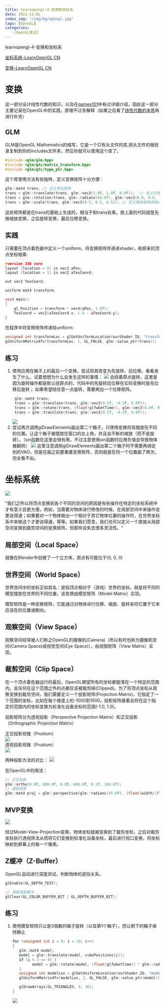 ```yaml
---
title: learnopengl-4-变换和坐标系
date: 2022-11-02
index_img: "/img/bg/opengl.jpg"
tags: [OpenGL]
categories: 
   -[OpenGL笔记]
---
```


learnopengl-4-变换和坐标系
<!-- more -->

[坐标系统-LearnOpenGL CN](https://learnopengl-cn.github.io/01%20Getting%20started/08%20Coordinate%20Systems/)

[变换-LearnOpenGL CN](https://learnopengl-cn.github.io/01%20Getting%20started/07%20Transformations/)

# 变换

这一部分设计线性代数的知识，以及在[games101](Games101-2-变换.md)中有过详细介绍，因此这一部分主要记录在OpenGL中的实践，原理不过多解释（如果之后看了[线性代数的本质](https://www.bilibili.com/video/BV1ys411472E/?spm_id_from=333.999.0.0)再进行补充）

## GLM

GLM是OpenGL Mathematics的缩写，它是一个只有头文件的库,把头文件的根目录复制到你的includes文件夹，然后你就可以使用这个库了。

```C++
#include <glm/glm.hpp>
#include <glm/gtc/matrix_transform.hpp>
#include <glm/gtc/type_ptr.hpp>
```
这个库使用方法有些独特，定义变换矩阵十分方便：
```C++
glm::mat4 trans; // 定义单位矩阵
trans = glm::translate(trans, glm::vec3(1.0f, 1.0f, 0.0f));  // 定义位移矩阵调用tranlate函数，参数是位移向量
trans = glm::rotation(trans, glm::radians(90.0f), glm::vec3(0.0, 0.0, 1.0)); // 定义旋转矩阵调用rotation函数，参数是旋转角度和旋转轴
trans = glm::scale(trans, glm::vec3(0.5, 0.5, 0.5)); // 定义缩放矩阵调用scale函数，参数是x,y,z方向上的缩放值
```

这些矩阵都是在trans的基础上生成的，相当于和trans右乘，按上面的代码就是先做缩放变换，之后旋转变换，最后位移变换。

## 实践

只需要在顶点着色器中定义一个uniform，将变换矩阵传递进shader，和原来的顶点坐标相乘:
```C++
#version 330 core
layout (location = 0) in vec3 aPos;
layout (location = 1) in vec2 aTexCoord;

out vec2 TexCoord;

uniform mat4 transform;

void main()
{
    gl_Position = transform * vec4(aPos, 1.0f);
    TexCoord = vec2(aTexCoord.x, 1.0 - aTexCoord.y);
}
```
在程序中将变换矩阵传递给uniform:
```C++
unsigned int transformLoc = glGetUniformLocation(ourShader.ID, "transform");
glUniformMatrix4fv(transformLoc, 1, GL_FALSE, glm::value_ptr(trans));
```
## 练习

1. 使用应用在箱子上的最后一个变换，尝试将其改变为先旋转，后位移。看看发生了什么，试着想想为什么会发生这样的事情：
   ![](/article_img/2022-11-02-15-31-22.png)
   会绕着原点旋转，这里是因为旋转操作都是默认绕原点的，代码中的先旋转后位移在实际变换时是先位移后旋转；
   如果希望绕任意一点旋转，需要再加一个位移矩阵。
   ```C++
    glm::mat4 trans; 
    trans = glm::translate(trans, glm::vec3(0.5f, -0.5f, 0.0f));
    trans = glm::rotate(trans, (float)glfwGetTime(), glm::vec3(0.0f, 0.0f, 1.0f));
    trans = glm::translate(trans, glm::vec3(0.5f, -0.5f, 0.0f));
   ```
   ![](/article_img/2022-11-02-15-34-54.png)
2. 尝试再次调用glDrawElements画出第二个箱子，只使用变换将其摆放在不同的位置。让这个箱子被摆放在窗口的左上角，并且会不断的缩放（而不是旋转）。（sin函数在这里会很有用，不过注意使用sin函数时应用负值会导致物体被翻转）
   ![](/article_img/2022-11-02-15-36-15.png)
   这里注意调用glDrawElements画出第二个箱子时不需要再绑定别的VAO，但是在画之前要重置变换矩阵，否则就是在同一个位置画了两次，完全看不出。


# 坐标系统

![](/article_img/2022-11-10-16-13-36.png)

"我们之所以将顶点变换到各个不同的空间的原因是有些操作在特定的坐标系统中才有意义且更方便。例如，当需要对物体进行修改的时候，在局部空间中来操作会更说得通；如果要对一个物体做出一个相对于其它物体位置的操作时，在世界坐标系中来做这个才更说得通，等等。如果我们愿意，我们也可以定义一个直接从局部空间变换到裁剪空间的变换矩阵，但那样会失去很多灵活性。"

## 局部空间（Local Space）

就像在Blender中创建了一个立方体，原点有可能位于(0, 0, 0)

## 世界空间（World Space）

世界空间中的坐标正如其名：是指顶点相对于（游戏）世界的坐标。就是将不同的模型摆放在世界的不同位置，该变换由模型矩阵（Model Matrix）实现。

模型矩阵是一种变换矩阵，它能通过对物体进行位移、缩放、旋转来将它置于它本应该在的位置或朝向。

## 观察空间（View Space）

观察空间经常被人们称之OpenGL的摄像机(Camera)（所以有时也称为摄像机空间(Camera Space)或视觉空间(Eye Space)），由视图矩阵（View Matrix）实现。

## 裁剪空间（Clip Space）

在一个顶点着色器运行的最后，OpenGL期望所有的坐标都能落在一个特定的范围内，且任何在这个范围之外的点都应该被裁剪掉(Clipped)。为了将顶点坐标从观察变换到裁剪空间，我们需要定义一个投影矩阵(Projection Matrix)，它指定了一个范围的坐标，比如在每个维度上的-1000到1000。投影矩阵接着会将在这个指定的范围内的坐标变换为标准化设备坐标的范围(-1.0, 1.0)。

投影矩阵分为透视投影（Perspective Projection Matrix）和正交投影（Orthographic Projection Matrix）

正交投影视锥（Frustum）  
![](/article_img/2022-11-10-16-26-15.png)  
透视投影视锥（Frustum）  
![](/article_img/2022-11-10-16-25-36.png)

两种投影方法的对比：
![](/article_img/2022-11-10-16-24-26.png)

在OpenGL中的用法：
```C++
// 正交投影
glm::ortho(0.0f, 800.0f, 0.0f, 600.0f, 0.1f, 100.0f);
// 透视投影
glm::mat4 proj = glm::perspective(glm::radians(45.0f), (float)width/(float)height, 0.1f, 100.0f);
```

## MVP变换

![](/article_img/2022-11-10-16-28-11.png)

经过Model-View-Projection变换，物体坐标就被变换到了裁剪坐标，之后对裁剪坐标执行透视除法从而将它们变换到标准化设备坐标，最后进行视口变换，将坐标映射到屏幕上的每一个像素。

## Z缓冲（Z-Buffer）

OpenGL自动进行深度测试，判断物体的遮挡关系。

```C++
glEnable(GL_DEPTH_TEST);

// 清理深度缓冲
glClear(GL_COLOR_BUFFER_BIT | GL_DEPTH_BUFFER_BIT);
```

## 练习

1. 使用模型矩阵只让是3倍数的箱子旋转（以及第1个箱子），而让剩下的箱子保持静止
   ```C++
   for (unsigned int i = 0; i < 10; i++)
   {
      glm::mat4 model;
      model = glm::translate(model, cubePositions[i]);
      if (i % 3 == 0) {
            model = glm::rotate(model, (float)glfwGetTime() * glm::radians(50.0f), cubePositions[i] + glm::vec3(1.0f, 0.3f, 0.5f));
      }
      unsigned int modelLoc = glGetUniformLocation(ourShader.ID, "model");
      glUniformMatrix4fv(modelLoc, 1, GL_FALSE, glm::value_ptr(model));

      glDrawArrays(GL_TRIANGLES, 0, 36);
   }
   ```
   ![](/article_img/2022-11-10-16-34-14.png)